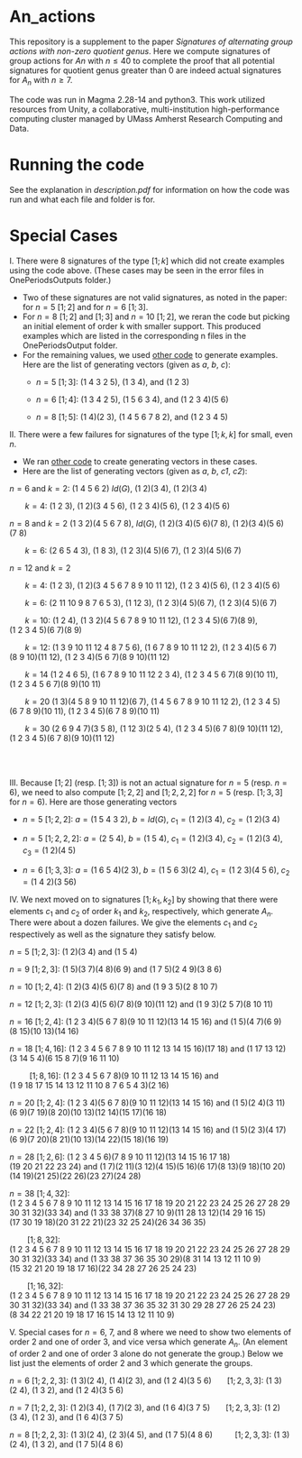 # An_actions
This repository is a supplement to the paper *Signatures of alternating group actions with non-zero quotient genus*. Here we compute signatures of group actions for $An$ with $n \leq 40$ to complete the proof that all potential signatures for quotient genus greater than $0$ are indeed actual signatures for $A_n$ with $n \geq 7$.    

The code was run in Magma 2.28-14 and python3. This work utilized resources from Unity, a collaborative, multi-institution high-performance computing cluster managed by UMass Amherst Research Computing and Data.




# Running the code

See the explanation in *description.pdf* for information on how the code was run and what each file and folder is for. 

# Special Cases

I. There were 8 signatures of the type $[1;k]$ which did not create examples using the code above. (These cases may be seen in the error files in OnePeriodsOutputs folder.) 

* Two of these signatures are not valid signatures, as noted in the paper: for $n=5$ $[1;2]$ and for $n=6$ $[1;3]$.
* For $n=8$ $[1;2]$ and $[1;3]$ and $n=10$ $[1;2]$, we reran the code but picking an initial element of order k with smaller support.  This produced examples which are listed in the corresponding n files in the OnePeriodsOutput folder.
* For the remaining values, we used [other code](https://github.com/jenpaulhus/breuer-modified) to generate examples. Here are the list of generating vectors (given as *a*, *b*, *c*):
	* $n=5$ $[1;3]$:  $(1\  4\  3\  2\  5)$, $(1\  3\  4)$, and $(1\  2\  3)$

 	* $n=6$ $[1;4]$:  $(1\  3\  4\  2\  5)$, $(1\  5\  6\  3\  4)$, and $(1\  2\  3\  4)(5\  6)$

  	* $n=8$ $[1;5]$:  $(1\  4)(2\  3)$, $(1\  4\  5\  6\  7\  8\  2)$, and $(1\  2\  3\  4\  5)$
 


II. There were a few failures for signatures of the type $[1;k,k]$ for small, even $n$.

* We ran [other code](https://github.com/jenpaulhus/breuer-modified) to create generating vectors in these cases.
* Here are the list of generating vectors (given as *a*, *b*, *c1*, *c2*):
  
 $n=6$ and $k=2$: $(1\ 4\ 5\ 6\ 2)$ $Id(G)$, $(1\ 2)(3\ 4)$, $(1\ 2)(3\ 4)$
 
&nbsp;&nbsp;&nbsp;&nbsp;&nbsp;&nbsp;  $k=4$: $(1\  2\  3)$, $(1\  2)(3\  4\  5\  6)$, $(1\  2\  3\  4)(5\  6)$, $(1\  2\  3\  4)(5\  6)$

$n=8$ and $k=2$  $(1\  3\  2)(4\  5\  6\  7\  8)$, $Id(G)$, $(1\  2)(3\  4)(5\  6)(7\  8)$, $(1\  2)(3\  4)(5\  6)(7\  8)$

&nbsp;&nbsp;&nbsp;&nbsp;&nbsp;&nbsp;  $k=6$: $(2\  6\  5\  4\  3)$, $(1\  8\  3)$, $(1\  2\  3)(4\  5)(6\  7)$, $(1\  2\  3)(4\  5)(6\  7)$

$n=12$ and $k=2$


 
&nbsp;&nbsp;&nbsp;&nbsp;&nbsp;&nbsp; $k=4$:  $(1\  2\  3)$, $(1\  2)(3\  4\  5\  6\  7\  8\  9\  10\  11\  12)$, $(1\  2\  3\  4)(5\  6)$, $(1\  2\  3\  4)(5\  6)$

 
&nbsp;&nbsp;&nbsp;&nbsp;&nbsp;&nbsp; $k=6$: $(2\  11\  10\  9\  8\  7\  6\  5\  3)$,  $(1\  12\  3)$, $(1\  2\  3)(4\  5)(6\  7)$, $(1\  2\  3)(4\  5)(6\  7)$

 
 
&nbsp;&nbsp;&nbsp;&nbsp;&nbsp;&nbsp; $k=10$: $(1\  2\  4)$, $(1\  3\  2)(4\  5\  6\  7\  8\  9\  10\  11\  12)$, $(1\  2\  3\  4\  5)(6\  7)(8\  9)$, $(1\  2\  3\  4\  5)(6\  7)(8\  9)$
 
 &nbsp;&nbsp;&nbsp;&nbsp;&nbsp;&nbsp; $k=12$: $(1\  3\  9\  10\  11\  12\  4\  8\  7\  5\  6)$, $(1\  6\  7\  8\  9\  10\  11\  12\  2)$, $(1\  2\  3\  4)(5\  6\  7)(8\  9\  10)(11\  12)$, $(1\  2\  3\  4)(5\  6\  7)(8\  9\  10)(11\  12)$

 
 
&nbsp;&nbsp;&nbsp;&nbsp;&nbsp;&nbsp; $k=14$  $(1\  2\  4\  6\  5)$, $(1\  6\  7\  8\  9\  10\  11\  12\  2\  3\  4)$,
$(1\  2\  3\  4\  5\  6\  7)(8\  9)(10\  11)$, $(1\  2\  3\  4\  5\  6\  7)(8\  9)(10\  11)$

 
 &nbsp;&nbsp;&nbsp;&nbsp;&nbsp;&nbsp; $k=20$ $(1\  3)(4\  5\  8\  9\  10\  11\  12)(6\  7)$, $(1\  4\  5\  6\  7\  8\  9\  10\  11\  12\  2)$, $(1\  2\  3\  4\  5)(6\  7\  8\  9)(10\  11)$, $(1\  2\  3\  4\  5)(6\  7\  8\  9)(10\  11)$

 
 
 &nbsp;&nbsp;&nbsp;&nbsp;&nbsp;&nbsp; $k=30$ $(2\  6\  9\  4\  7)(3\  5\  8)$, $(1\  12\  3)(2\  5\  4)$, $(1\  2\  3\  4\  5)(6\  7\  8)(9\  10)(11\  12)$, $(1\  2\  3\  4\  5)(6\  7\  8)(9\  10)(11\  12)$


 

<br > <br >

III. Because $[1;2]$ (resp. $[1;3]$) is not an actual signature for $n=5$ (resp. $n=6$), we need to also compute $[1;2,2]$ and $[1;2,2,2]$ for $n=5$ (resp. $[1;3,3]$ for $n=6$).  Here are those generating vectors

* $n=5$ $[1;2,2]$: $a=(1\ 5\ 4\ 3\ 2)$, $b=Id(G)$, $c_1=(1\ 2)(3\ 4)$, $c_2=(1\ 2)(3\ 4)$

* $n=5$ $[1;2,2,2]$: $a=(2\  5\  4)$, $b=(1\  5\  4)$, $c_1=(1\  2)(3\  4)$, $c_2=(1\  2)(3\  4)$, $c_3=(1\  2)(4\  5)$

* $n=6$ $[1;3,3]$: $a=(1\  6\  5\  4)(2 \ 3)$, $b=(1\  5\  6\  3)(2\  4)$, $c_1=(1\ 2\ 3)(4\ 5\ 6)$, $c_2=(1\  4\ 2)(3\  5 6)$

IV. We next moved on to signatures $[1;k_1,k_2]$ by showing that there were elements $c_1$ and $c_2$ of order $k_1$ and $k_2$, respectively, which generate $A_n$.  There were about a dozen failures. We give the elements $c_1$ and $c_2$ respectively as well as the signature they satisfy below. 

$n=5$ $[1;2,3]$: $(1\  2)(3\  4)$ and $(1\  5\  4)$


$n=9$ $[1;2,3]$: $(1\  5)(3\  7)(4\  8)(6\  9)$ and $(1\  7\  5)(2\  4\  9)(3\  8\  6)$


$n=10$ $[1;2,4]$: $(1\ 2)(3\ 4)(5 \ 6)(7 \ 8)$ and  $(1\ 9\ 3\ 5)(2\ 8 \ 10 \ 7)$

$n=12$ $[1;2, 3]$: $(1\ 2)(3\ 4)(5\ 6)(7\ 8)(9\ 10)(11\ 12)$ and $(1\ 9\ 3)(2\ 5\ 7)(8\ 10\ 11)$

$n=16$ $[1;2, 4]$: $(1\  2\  3\  4)(5\  6\  7\  8)(9\  10\  11\  12)(13\  14\  15\  16)$ and $(1\  5)(4\  7)(6\  9)(8\  15)(10\  13)(14\  16)$


$n=18$ $[1;4, 16]$: $(1\  2\  3\  4\  5\  6\  7\  8\  9\  10\  11\  12\  13\  14\  15\  16)(17\  18)$ and $(1\  17\  13\  12)(3\  14\  5\  4)(6\  15\  8\  7)(9\  16\  11\  10)$

&nbsp;&nbsp;&nbsp;&nbsp;&nbsp;&nbsp;&nbsp;&nbsp; $[1;8, 16]$: $(1\  2\  3\  4\  5\  6\  7\  8)(9\  10\  11\  12\  13\  14\  15\  16)$ and $(1\  9\  18\  17\  15\  14\  13\  12\  11\  10\  8\  7\  6\  5\  4\  3)(2\  16)$


$n=20$ $[1;2,4]$: $(1\  2\  3\  4)(5\  6\  7\  8)(9\  10\  11\  12)(13\  14\  15\  16)$ and $(1\  5)(2\  4)(3\  11)(6\  9)(7\  19)(8\  20)(10\  13)(12\  14)(15\  17)(16\  18)$


$n=22$ $[1;2, 4]$: $(1\  2\  3\  4)(5\  6\  7\  8)(9\  10\  11\  12)(13\  14\  15\  16)$ and  $(1\  5)(2\  3)(4\  17)(6\  9)(7\  20)(8\  21)(10\  13)(14\  22)(15\  18)(16\  19)$


$n=28$ $[1;2, 6]$: $(1\  2\  3\  4\  5\  6)(7\  8\  9\  10\  11\  12)(13\  14\  15\  16\  17\  18)(19\  20\  21\  22\  23\  24)$ and $(1\  7)(2\  11)(3\  12)(4\  15)(5\  16)(6\  17)(8\  13)(9\  18)(10\  20)(14\  19)(21\  25)(22\  26)(23\  27)(24\  28)$

$n=38$ $[1;4, 32]$: $(1\  2\  3\  4\  5\  6\  7\  8\  9\  10\  11\  12\  13\  14\  15\  16\  17\  18\  19\  20\  21\  22\  23\  24\  25\  26\  27\  28\  29\  30\  31\  32)(33\  34)$ and $(1\  33\  38\  37)(8\  27\  10\  9)(11\  28\  13\  12)(14\  29\  16\  15)(17\  30\  19\  18)(20\  31\  22\  21)(23\  32\  25\  24)(26\  34\  36\  35)$

&nbsp;&nbsp;&nbsp;&nbsp;&nbsp;&nbsp;&nbsp;&nbsp;$[1;8, 32]$: $(1\  2\  3\  4\  5\  6\  7\  8\  9\  10\  11\  12\  13\  14\  15\  16\  17\  18\  19\  20\  21\  22\  23\  24\  25\  26\  27\  28\  29\  30\  31\  32)(33\  34)$ and $(1\  33\  38\  37\  36\  35\  30\  29)(8\  31\  14\  13\  12\  11\  10\  9)(15\  32\  21\  20\  19\  18\  17\  16)(22\  34\  28\  27\  26\  25\  24\  23)$


&nbsp;&nbsp;&nbsp;&nbsp;&nbsp;&nbsp;&nbsp;&nbsp;$[1;16, 32]$: $(1\  2\  3\  4\  5\  6\  7\  8\  9\  10\  11\  12\  13\  14\  15\  16\  17\  18\  19\  20\  21\  22\  23\  24\  25\  26\  27\  28\  29\  30\  31\  32)(33\  34)$ and
$(1\  33\  38\  37\  36\  35\  32\  31\  30\  29\  28\  27\  26\  25\  24\  23)(8\  34\  22\  21\  20\  19\  18\  17\  16\  15\  14\  13\  12\  11\  10\  9)$




V. Special cases for $n=6$, $7$, and $8$ where we need to show two elements of order $2$ and one of order $3$, and vice versa which generate $A_n$. (An element of order $2$ and one of order $3$ alone do not generate the group.) Below we list just the elements of order $2$ and $3$ which generate the groups.

$n=6$ $[1;2,2,3]$:  $(1 \ 3)(2\ 4)$, $(1\ 4)(2\ 3)$, and  $(1 \ 2 \ 4)(3\ 5\ 6)$
&nbsp;&nbsp;&nbsp;&nbsp;&nbsp; $[1;2,3,3]$: $(1\ 3)(2\ 4)$, $(1\ 3\ 2)$, and $(1\ 2\  4)(3\ 5\ 6)$

$n=7$ $[1;2,2,3]$: $(1\ 2)(3\ 4)$, $(1\  7)(2\  3)$, and $(1\  6\  4)(3\  7\  5)$
&nbsp;&nbsp;&nbsp;&nbsp;&nbsp; $[1;2,3,3]$: $(1\  2)(3\  4)$, $(1\  2\  3)$, and $(1\  6\  4)(3\  7\  5)$

$n=8$ $[1;2, 2,3]$: $(1 \ 3)(2\  4)$, $(2 \ 3)(4\  5)$, and $(1\  7\  5)(4\  8\  6)$
&nbsp;&nbsp;&nbsp;&nbsp;&nbsp;&nbsp;&nbsp;&nbsp; $[1;2, 3,3]$: $(1\  3)(2\  4)$, $(1\  3\  2)$, and $(1\  7\  5)(4\  8\  6)$



  





